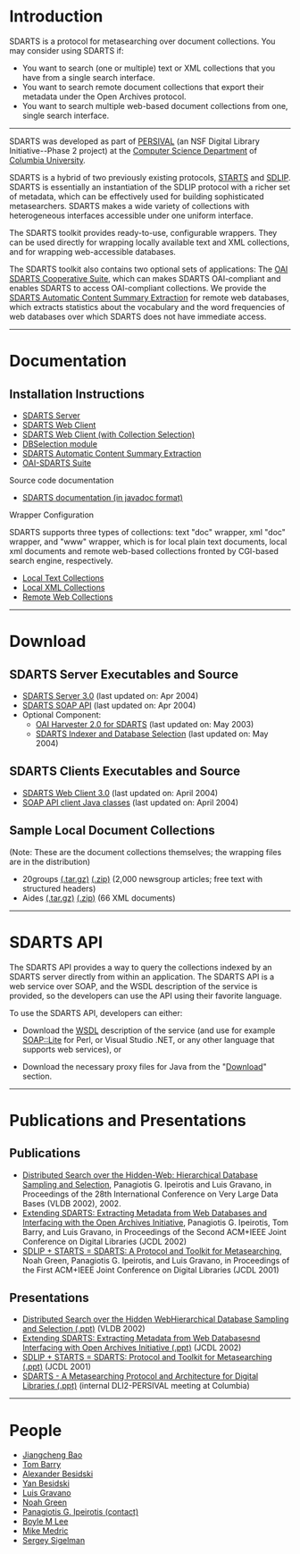 # Introduction

SDARTS is a protocol for metasearching over document collections. You may consider using SDARTS if:

* You want to search (one or multiple) text or XML collections that you have from a single search interface.
* You want to search remote document collections that export their metadata under the Open Archives protocol.
* You want to search multiple web-based document collections from one, single search interface.

-----

SDARTS was developed as part of [PERSIVAL](http://persival.cs.columbia.edu/) (an NSF Digital Library Initiative--Phase 2 project) at the [Computer Science Department](http://www.cs.columbia.edu/) of [Columbia University](http://www.columbia.edu/).

SDARTS is a hybrid of two previously existing protocols, [STARTS](http://www-db.stanford.edu/~gravano/starts_home.html) and [SDLIP](http://www-diglib.stanford.edu/~testbed/doc2/SDLIP/). SDARTS is essentially an instantiation of the SDLIP protocol with a richer set of metadata, which can be effectively used for building sophisticated metasearchers. SDARTS makes a wide variety of collections with heterogeneous interfaces accessible under one uniform interface.

The SDARTS toolkit provides ready-to-use, configurable wrappers. They can be used directly for wrapping locally available  text and XML collections, and for wrapping web-accessible databases.

The SDARTS toolkit also contains two optional sets of applications: The [OAI SDARTS Cooperative Suite](https://github.com/ipeirotis/SDARTS/blob/master/documentation/oai-sdarts/oai-sdarts.md), which can makes SDARTS OAI-compliant and enables SDARTS to access OAI-compliant collections. We provide the [SDARTS Automatic Content Summary Extraction](https://github.com/ipeirotis/SDARTS/blob/master/documentation/sdarts-cse/sdarts-cse.md) for remote web databases, which extracts statistics about the vocabulary and the word frequencies of web databases over which SDARTS does not have immediate access.

-----

# Documentation


## Installation Instructions

 * [SDARTS Server](https://github.com/ipeirotis/SDARTS/blob/master/documentation/sdarts-server/sdarts-server.md)
 * [SDARTS Web Client](https://github.com/ipeirotis/SDARTS/blob/master/documentation/sdarts-webclient/sdarts-webclient.md)
 * [SDARTS Web Client (with Collection Selection)](https://github.com/ipeirotis/SDARTS/blob/master/documentation/sdarts-webclient-dbsel/sdarts-webclient-dbsel.md)
 * [DBSelection module](https://github.com/ipeirotis/SDARTS/blob/master/documentation/dbselection/dbselection.md)
 * [SDARTS Automatic Content Summary Extraction](https://github.com/ipeirotis/SDARTS/blob/master/documentation/sdarts-cse/sdarts-cse.md)
 * [OAI-SDARTS Suite](https://github.com/ipeirotis/SDARTS/blob/master/documentation/oai-sdarts/oai-sdarts.md)

Source code documentation

 * [SDARTS documentation (in javadoc format)](http://sdarts.cs.columbia.edu/javadocs/index.html)

Wrapper Configuration

SDARTS supports three types of collections: text "doc" wrapper, xml "doc" wrapper, and "www" wrapper, which is for local plain text documents, local xml documents and remote web-based collections fronted by CGI-based search engine, respectively.

 * [Local Text Collections](https://github.com/ipeirotis/SDARTS/blob/master/documentation/wrapper_text/wrapper_text.md)
 * [Local XML Collections](https://github.com/ipeirotis/SDARTS/blob/master/documentation/wrapper_xml/wrapper_xml.md)
 * [Remote Web Collections](https://github.com/ipeirotis/SDARTS/blob/master/documentation/wrapper_www/wrapper_www.md)

-----

# Download

## SDARTS Server Executables and Source

* [SDARTS Server 3.0](https://github.com/downloads/ipeirotis/SDARTS/sdarts.zip) (last updated on: Apr 2004)
* [SDARTS SOAP API](https://github.com/downloads/ipeirotis/SDARTS/soapsdarts_server.zip) (last updated on: Apr 2004)
* Optional Component:
    * [OAI Harvester 2.0 for SDARTS](https://github.com/downloads/ipeirotis/SDARTS/oaistart.zip) (last updated on: May 2003)
    * [SDARTS Indexer and Database Selection](https://github.com/downloads/ipeirotis/SDARTS/sdartsindex.zip) (last updated on: May 2004)

## SDARTS Clients Executables and Source

* [SDARTS Web Client 3.0](https://github.com/downloads/ipeirotis/SDARTS/sdartsclient.zip) (last updated on: April 2004)
* [SOAP API client Java classes](https://github.com/downloads/ipeirotis/SDARTS/soapsdarts_client.zip) (last updated on: April 2004)

## Sample Local Document Collections

(Note: These are the document collections themselves; the wrapping files are in the distribution)

* 20groups [(.tar.gz)](https://github.com/downloads/ipeirotis/SDARTS/20groups.tar.gz) [(.zip)](https://github.com/downloads/ipeirotis/SDARTS/20groups.zip) (2,000 newsgroup articles; free text with structured headers)
* Aides [(.tar.gz)](https://github.com/downloads/ipeirotis/SDARTS/aides.tar.gz) [(.zip)](https://github.com/downloads/ipeirotis/SDARTS/aides.zip) (66 XML documents)

-----

# SDARTS API

The SDARTS API provides a way to query the collections indexed by an SDARTS server directly from within an application. The SDARTS API is a web service over SOAP, and the WSDL description of the service is provided, so the developers can use the API using their favorite language.

To use the SDARTS API, developers can either:

* Download the [WSDL](http://sdarts.cs.columbia.edu:8080/axis/services/SdartsSearchService?wsdl) description of the service (and use for example [SOAP::Lite](http://www.soaplite.com/) for Perl, or Visual Studio .NET, or any other language that supports web services), or

* Download the necessary proxy files for Java from the "[Download](https://github.com/ipeirotis/SDARTS/blob/master/download.md)" section.

-----

# Publications and Presentations

## Publications

* [Distributed Search over the Hidden-Web: Hierarchical Database Sampling and Selection](http://www.cs.columbia.edu/~pirot/publications/vldb2002.pdf),
  Panagiotis G. Ipeirotis and Luis Gravano,
  in Proceedings of the 28th International Conference on Very Large Data Bases (VLDB 2002), 2002.
* [Extending SDARTS: Extracting Metadata from Web Databases and Interfacing with the Open Archives Initiative](http://www.cs.columbia.edu/~pirot/publications/jcdl02.pdf),
  Panagiotis G. Ipeirotis, Tom Barry, and Luis Gravano,
  in Proceedings of the Second ACM+IEEE Joint Conference on Digital Libraries (JCDL 2002)
* [SDLIP + STARTS = SDARTS: A Protocol and Toolkit for Metasearching](http://www.cs.columbia.edu/~pirot/publications/jcdl01.pdf),
  Noah Green, Panagiotis G. Ipeirotis, and Luis Gravano,
  in Proceedings of the First ACM+IEEE Joint Conference on Digital Libraries (JCDL 2001)

## Presentations

* [Distributed Search over the Hidden WebHierarchical Database Sampling and Selection (.ppt)](https://github.com/downloads/ipeirotis/SDARTS/sdarts-vldb2002.ppt) (VLDB 2002)
* [Extending SDARTS: Extracting Metadata from Web Databasesnd Interfacing with Open Archives Initiative (.ppt)](https://github.com/downloads/ipeirotis/SDARTS/sdarts-jcdl2002.ppt) (JCDL 2002)
* [SDLIP + STARTS = SDARTS: Protocol and Toolkit for Metasearching (.ppt)](https://github.com/downloads/ipeirotis/SDARTS/sdarts-jcdl2001.ppt) (JCDL 2001)
* [SDARTS - A Metasearching Protocol and Architecture for Digital Libraries (.ppt)](https://github.com/downloads/ipeirotis/SDARTS/sdarts-dli2meeting.ppt) (internal DLI2-PERSIVAL meeting at Columbia)




-----

# People


* [Jiangcheng Bao](mailto:jb605@cs.columbia.edu)
* [Tom Barry](mailto:tjbarry@earthlink.net)
* [Alexander Besidski](mailto:ab2012@columbia.edu)
* [Yan Besidski](mailto:yb2005@columbia.edu)
* [Luis Gravano](mailto:gravano@cs.columbia.edu)
* [Noah Green](mailto:ngreen@cs.columbia.edu)
* [Panagiotis G. Ipeirotis (contact)](mailto:pirot@cs.columbia.edu)
* [Boyle M Lee](mailto:bml13@columbia.edu)
* [Mike Medric](mailto:mfm18@columbia.edu)
* [Sergey Sigelman](mailto:ss1792@cs.columbia.edu)

